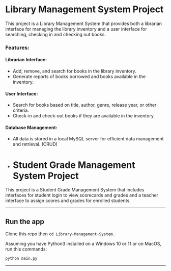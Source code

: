# Library Management System Project

This project is a Library Management System that provides both a librarian interface for managing the library inventory and a user interface for searching, checking in and checking out books.

### Features:

#### Librarian Interface:
- Add, remove, and search for books in the library inventory.
- Generate reports of books borrowed and books available in the inventory.

#### User Interface:
- Search for books based on title, author, genre, release year, or other criteria.
- Check-in and check-out books if they are available in the inventory.

#### Database Management:
- All data is stored in a local MySQL server for efficient data management and retrieval. (CRUD)

- # Student Grade Management System Project
 
This project is a Student Grade Management System that includes interfaces for student login to view scorecards and grades and a teacher interface to assign scores and grades for enrolled students.

---

## Run the app

Clone this repo then `cd Library-Management-System`.

Assuming you have Python3 installed on a Windows 10 or 11 or on MacOS, run this commands:

``` bash
python main.py
```

---
